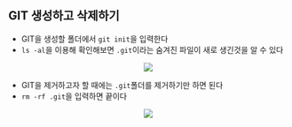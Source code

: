 ## GIT 생성하고 삭제하기
- GIT을 생성할 폴더에서 `git init`을 입력한다
- `ls -al`을 이용해 확인해보면 `.git`이라는 숨겨진 파일이 새로 생긴것을 알 수 있다
<p align = "center"><img src = "https://github.com/sustainable-git/GIT/blob/main/imageFiles/06-git-init.jpg?raw=true"/></p>

- GIT을 제거하고자 할 때에는 `.git`폴더를 제거하기만 하면 된다
- `rm -rf .git`을 입력하면 끝이다
<p align = "center"><img src = "https://github.com/sustainable-git/GIT/blob/main/imageFiles/07-git-delete.jpg?raw=true"/></p>
